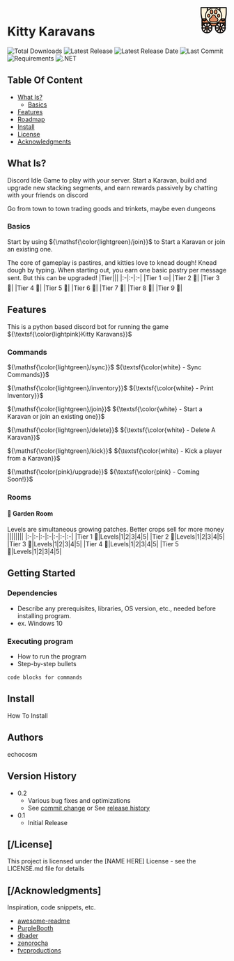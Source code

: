 <a href="[KittyKaravans](https://github.com/echocosm/KittyKaravans)/">
    <img src="https://github.com/echocosm/KittyKaravans/blob/2bbb12bd29ceef793c3a4d57c6738302ebf2bc6a/wagon.png" alt="Karavan logo" title="KittyKaravans" align="right" height="60" />
</a>

# Kitty Karavans
![Total Downloads](https://img.shields.io/github/downloads/echocosm/KittyKaravans/total.svg?style=for-the-badge)
![Latest Release](https://img.shields.io/github/release/echocosm/KittyKaravans.svg?style=for-the-badge)
![Latest Release Date](https://img.shields.io/github/release-date/echocosm/KittyKaravans.svg?style=for-the-badge)
![Last Commit](https://img.shields.io/github/last-commit/echocosm/KittyKaravans.svg?style=for-the-badge)
![Requirements](https://img.shields.io/badge/Python-310-blue?style=for-the-badge)
![.NET](https://img.shields.io/badge/.NET-6.0%2C%207.0%2C%208.0%2C%209.0-512BD4?style=for-the-badge)


## Table Of Content
- [What Is?](#what_is)
    - [Basics](#basics)
- [Features](#features)
- [Roadmap](#roadmap)
- [Install](#install)
- [License](#license)
- [Acknowledgments](#acknowledgments)

## What Is?

Discord Idle Game to play with your server. Start a Karavan, build and upgrade new stacking segments, and earn rewards passively by chatting with your friends on discord

Go from town to town trading goods and trinkets, maybe even dungeons

### Basics

Start by using ${\mathsf{\color{lightgreen}/join}}$ to Start a Karavan or join an existing one.

The core of gameplay is pastires, and kitties love to knead dough! Knead dough by typing. When starting out, you earn one basic pastry per message sent. But this can be upgraded!
|Tier|||
|:-|:-|:-|
|Tier 1 🫓|
|Tier 2 🍞|
|Tier 3 🥯|
|Tier 4 🥐|
|Tier 5 🥟|
|Tier 6 🍪|
|Tier 7 🍩|
|Tier 8 🧁|
|Tier 9 🍰|


## Features

This is a python based discord bot for running the game ${\textsf{\color{lightpink}Kitty Karavans}}$
### Commands
${\mathsf{\color{lightgreen}/sync}}$ ${\textsf{\color{white}  -  Sync  Commands}}$

${\mathsf{\color{lightgreen}/inventory}}$ ${\textsf{\color{white}  -  Print  Inventory}}$

${\mathsf{\color{lightgreen}/join}}$ ${\textsf{\color{white}  -  Start  a  Karavan  or  join  an  existing  one}}$

${\mathsf{\color{lightgreen}/delete}}$ ${\textsf{\color{white}  -  Delete  A  Karavan}}$

${\mathsf{\color{lightgreen}/kick}}$ ${\textsf{\color{white}  -  Kick  a  player  from  a  Karavan}}$

${\mathsf{\color{pink}/upgrade}}$ ${\textsf{\color{pink}  -  Coming  Soon!}}$

### Rooms
#### 🎍 Garden Room
Levels are simultaneous growing patches. Better crops sell for more money
||||||||
|:-|:-|:-|:-|:-|:-|:-|
|Tier 1 🥔|Levels|1|2|3|4|5|
|Tier 2 🌽|Levels|1|2|3|4|5|
|Tier 3 🥦|Levels|1|2|3|4|5|
|Tier 4 🥕|Levels|1|2|3|4|5|
|Tier 5 🍅|Levels|1|2|3|4|5|

## Getting Started

### Dependencies

* Describe any prerequisites, libraries, OS version, etc., needed before installing program.
* ex. Windows 10

### Executing program

* How to run the program
* Step-by-step bullets
```
code blocks for commands
```
## Install

How To Install

## Authors

echocosm

## Version History

* 0.2
    * Various bug fixes and optimizations
    * See [commit change]() or See [release history]()
* 0.1
    * Initial Release

## [/License]

This project is licensed under the [NAME HERE] License - see the LICENSE.md file for details

## [/Acknowledgments]

Inspiration, code snippets, etc.
* [awesome-readme](https://github.com/matiassingers/awesome-readme)
* [PurpleBooth](https://gist.github.com/PurpleBooth/109311bb0361f32d87a2)
* [dbader](https://github.com/dbader/readme-template)
* [zenorocha](https://gist.github.com/zenorocha/4526327)
* [fvcproductions](https://gist.github.com/fvcproductions/1bfc2d4aecb01a834b46)

